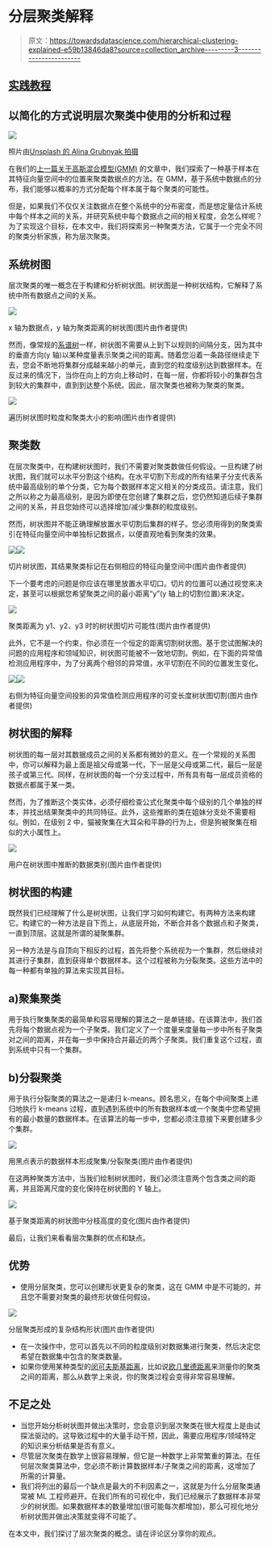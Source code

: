 # 分层聚类解释

> 原文：<https://towardsdatascience.com/hierarchical-clustering-explained-e59b13846da8?source=collection_archive---------3----------------------->

## [实践教程](https://towardsdatascience.com/tagged/hands-on-tutorials)

## 以简化的方式说明层次聚类中使用的分析和过程

![](img/32dd91a9b17ad7ceb77786c603643f41.png)

照片由[Unsplash 的 Alina Grubnyak 拍摄](https://unsplash.com/photos/ZiQkhI7417A?utm_source=unsplash&utm_medium=referral&utm_content=creditShareLink)

在我们的[上一篇关于高斯混合模型(GMM)](/demystifying-gaussian-mixture-models-and-expectation-maximization-a66575deaea6?source=friends_link&sk=59872fe11490c66ab485ae4b4b20948e) 的文章中，我们探索了一种基于样本在其特征向量空间中的位置来聚类数据点的方法。在 GMM，基于系统中数据点的分布，我们能够以概率的方式分配每个样本属于每个聚类的可能性。

但是，如果我们不仅仅关注数据点在整个系统中的分布密度，而是想定量估计系统中每个样本之间的关系，并研究系统中每个数据点之间的相关程度，会怎么样呢？为了实现这个目标，在本文中，我们将探索另一种聚类方法，它属于一个完全不同的聚类分析家族，称为层次聚类。

## 系统树图

层次聚类的唯一概念在于构建和分析树状图。树状图是一种树状结构，它解释了系统中所有数据点之间的关系。

![](img/c8c1d140360b5b2038dec05948dc9beb.png)

x 轴为数据点，y 轴为聚类距离的树状图(图片由作者提供)

然而，像常规的[系谱树](https://en.wikipedia.org/wiki/Family_tree)一样，树状图不需要从上到下以规则的间隔分支，因为其中的垂直方向(y 轴)以某种度量表示聚类之间的距离。随着您沿着一条路径继续走下去，您会不断地将集群分成越来越小的单元，直到您的粒度级别达到数据样本。在反过来的情况下，当你在向上的方向上移动时，在每一层，你都将较小的集群包含到较大的集群中，直到到达整个系统。因此，层次聚类也被称为聚类的聚类。

![](img/fd064caff6dae9229201733bdfc211bb.png)

遍历树状图时粒度和聚类大小的影响(图片由作者提供)

## 聚类数

在层次聚类中，在构建树状图时，我们不需要对聚类数做任何假设。一旦构建了树状图，我们就可以水平分割这个结构。在水平切割下形成的所有结果子分支代表系统中最高级别的单个分类，它为每个数据样本定义相关的分类成员。请注意，我们之所以称之为最高级别，是因为即使在您创建了集群之后，您仍然知道后续子集群之间的关系，并且您始终可以选择增加/减少集群的粒度级别。

然而，树状图并不能正确理解放置水平切割后集群的样子。您必须用得到的聚类索引在特征向量空间中单独标记数据点，以便直观地看到聚类的效果。

![](img/a947b6a041117120df63b814adf7d80e.png)![](img/c86aa47fa11f30b6c3e3f943783733bb.png)

切片树状图，其结果聚类标记在右侧相应的特征向量空间中(图片由作者提供)

下一个要考虑的问题是你应该在哪里放置水平切口。切片的位置可以通过视觉来决定，甚至可以根据您希望聚类之间的最小距离“y”(y 轴上的切割位置)来决定。

![](img/8d09031d374ccacfa434f9c1b6077c5c.png)

聚类距离为 y1、y2、y3 时的树状图切片可能性(图片由作者提供)

此外，它不是一个约束，你必须在一个恒定的距离切割树状图。基于您试图解决的问题的应用程序和领域知识，树状图可能被不一致地切割。例如，在下面的异常值检测应用程序中，为了分离两个相邻的异常值，水平切割在不同的位置发生变化。

![](img/0043c9c618fe70d3fdab4494630da40f.png)![](img/dc859ce6a593353e2264ea74919a0f85.png)

右侧为特征向量空间投影的异常值检测应用程序的可变长度树状图切割(图片由作者提供)

## 树状图的解释

树状图的每一层对其数据成员之间的关系都有微妙的意义。在一个常规的关系图中，你可以解释为最上面是祖父母或第一代，下一层是父母或第二代，最后一层是孩子或第三代。同样，在树状图的每一个分支过程中，所有具有每一层成员资格的数据点都属于某一类。

然而，为了推断这个类实体，必须仔细检查公式化聚类中每个级别的几个单独的样本，并找出结果聚类中的共同特征。此外，这些推断的类在姐妹分支处不需要相似。例如，在级别 2 中，猫被聚集在大耳朵和平静的行为上，但是狗被聚集在相似的大小属性上。

![](img/d4f42349dfcb7dae1a81aed21029764d.png)

用户在树状图中推断的数据类别(图片由作者提供)

## 树状图的构建

既然我们已经理解了什么是树状图，让我们学习如何构建它。有两种方法来构建它。构建它的一种方法是自下而上，从底层开始，不断合并各个数据点和子聚类，一直到顶层。这就是所谓的凝聚集群。

另一种方法是与自顶向下相反的过程，首先将整个系统视为一个集群，然后继续对其进行子集群，直到获得单个数据样本。这个过程被称为分裂聚类。这些方法中的每一种都有单独的算法来实现其目标。

## a)聚集聚类

用于执行聚集聚类的最简单和容易理解的算法之一是单链接。在该算法中，我们首先将每个数据点视为一个子聚类。我们定义了一个度量来度量每一步中所有子聚类对之间的距离，并在每一步中保持合并最近的两个子聚类。我们重复这个过程，直到系统中只有一个集群。

## **b)分裂聚类**

用于执行分裂聚类的算法之一是递归 k-means。顾名思义，在每个中间聚类上递归地执行 k-means 过程，直到遇到系统中的所有数据样本或一个聚类中您希望拥有的最小数量的数据样本。在该算法的每一步中，您都必须注意接下来要创建多少个集群。

![](img/0e09f9f3fa79fc3dd4f8bdaef44e79a7.png)

用黑点表示的数据样本形成聚集/分裂聚类(图片由作者提供)

在这两种聚类方法中，当我们绘制树状图时，我们必须注意两个包含类之间的距离，并且距离尺度的变化保持在树状图的 Y 轴上。

![](img/e60c21d97d3a54925f0015bcc8b3c43b.png)

基于聚类距离的树状图中分枝高度的变化(图片由作者提供)

最后，让我们来看看层次集群的优点和缺点。

## 优势

*   使用分层聚类，您可以创建形状更复杂的聚类，这在 GMM 中是不可能的，并且您不需要对聚类的最终形状做任何假设。

![](img/c508c5dee65a117b87b208b121ee6d42.png)

分层聚类形成的复杂结构形状(图片由作者提供)

*   在一次操作中，您可以首先以不同的粒度级别对数据集进行聚类，然后决定您希望在数据集中包含的聚类数量。
*   如果你使用某种类型的[闵可夫斯基距离](https://en.wikipedia.org/wiki/Minkowski_distance)，比如说[欧几里德距离](https://en.wikipedia.org/wiki/Euclidean_distance)来测量你的聚类之间的距离，那么从数学上来说，你的聚类过程会变得非常容易理解。

## 不足之处

*   当您开始分析树状图并做出决策时，您会意识到层次聚类在很大程度上是由试探法驱动的。这导致过程中的大量手动干预，因此，需要应用程序/领域特定的知识来分析结果是否有意义。
*   尽管层次聚类在数学上很容易理解，但它是一种数学上非常繁重的算法。在任何层次聚类算法中，您必须不断计算数据样本/子聚类之间的距离，这增加了所需的计算量。
*   我们将列出的最后一个缺点是最大的不利因素之一，这就是为什么分层聚类通常被 ML 工程师避开。在我们所有的可视化中，我们已经展示了数据样本非常少的树状图。如果数据样本的数量增加(很可能每次都增加)，那么可视化地分析树状图并做出决策就变得不可能了。

在本文中，我们探讨了层次聚类的概念。请在评论区分享你的观点。